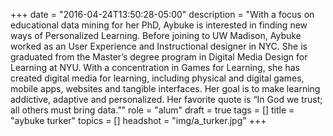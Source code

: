 +++
date = "2016-04-24T13:50:28-05:00"
description = "With a focus on educational data mining for her PhD, Aybuke is interested in finding new ways of Personalized Learning. Before joining to UW Madison, Aybuke worked as an User Experience and Instructional designer in NYC. She is graduated from the Master’s degree program in Digital Media Design for Learning at NYU. With a concentration in Games for Learning, she has created digital media for learning, including physical and digital games, mobile apps, websites and tangible interfaces. Her goal is to make learning addictive, adaptive and personalized. Her favorite quote is “In God we trust; all others must bring data.”"
role = "alum"
draft = true
tags = []
title = "aybuke turker"
topics = []
headshot = "img/a_turker.jpg"
+++
